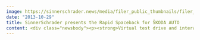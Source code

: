 ```yaml
---
image: https://sinnerschrader.news/media/filer_public_thumbnails/filer_public/45/d4/45d44fa8-7e9c-42d1-8e47-08fae0dc74c3/varfoldersdjk8pxf42x64d8fxslz8jcc8fc0000gnttmpq4lnxk__480x288_q85_crop_subsampling-2_upscale.jpg
date: "2013-10-29"
title: SinnerSchrader presents the Rapid Spaceback for ŠKODA AUTO
content: <div class="newsbody"><p><strong>Virtual test drive and interactive film for its debut in the high-volume compact segment.<br/></strong><br/>As the first Rapid Spaceback roll out to the customers, fans and potential purchasers can already put the latest ŠKODA model through its paces online.</p><p>For the first time in the company's history, ŠKODA AUTO is relying on a digital pre-launch for the Rapid Spaceback – created by SinnerSchrader. The <a href="http&#58;//www.sinnerschrader.com/en/skodas-global-digital-agency/">global digital agency of ŠKODA</a> has designed and created a multi-stage campaign, which the Czech car manufacturer is currently using to launch its first hatchback model successively in 22 countries. The campaign underlines the dynamic, youthful design as well as the generous amount of space in the new compact car from ŠKODA. The campaign slogan&#58; "Space is a feeling".</p><p>[caption id="attachment_3331" align="alignnone" width="614"]<a href="http&#58;//www.rapidspaceback.com/"><img alt="ŠKODA Rapid Spaceback Hyperlapse" class="wp-image-3331" height="457" src="http&#58;//www.sinnerschrader.com/wp-content/uploads/2013/10/Rapid-Spaceback-Hyperlapse-1024x761.png" title="ŠKODA Rapid Spaceback Hyperlapse" width="614"/></a> ŠKODA Rapid Spaceback Hyperlapse[/caption]</p><p><em>Hyperlapse – the virtual test drive</em><br/>Users can experience this new dimension when they go on a test drive in the Rapid Spaceback at <a href="http&#58;//www.rapidspaceback.com">www.rapidspaceback.com</a>. There are 19 prepared routes, e.g. to the Brandenburg Gate in Berlin, through the winding alleys of Bangkok or along the Seine in Paris. Video filters and music to suit each route make driving the Rapid Spaceback a playful experience. Users can also create their own routes and share them with friends on Facebook and Twitter. If users like it, they can book a real test drive at a dealership with just one click.</p><p><em>Interactive video<br/></em>Those who would first like to find out a little more about the new Rapid Spaceback before taking the drive can do so with an interactive film at <a href="http&#58;//www.spaceisafeeling.com">www.spaceisafeeling.com</a>. The plot&#58; The proud new owner of a Rapid Spaceback presents his new car but suddenly has to leave the garage. An opportunity to test it without being watched. The panoramic glass roof, the extended rear window, the xenon headlights, the engine or the entertainment system – fans and prospective buyers can try everything out in this film. Users should be prepared to expect some surprises…</p><p>Martin Gassner, Managing Director of SinnerSchrader&#58;<br/>"We are delighted to be presenting our work for ŠKODA for the first time. It originated in our Prague office – designed and implemented by an interdisciplinary team of creative people, technicians and strategists."</p><p>&lt;iframe src="//www.youtube.com/embed/108T3dE8dJI" height="480" width="640" allowfullscreen="" frameborder="0"&gt;&lt;/iframe&gt;</p></div>
---
```

